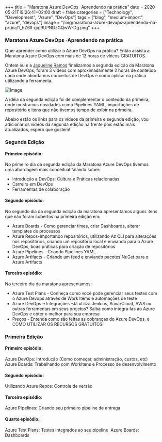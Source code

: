 ﻿+++
title = "Maratona Azure DevOps -Aprendendo na prática"
date = 2020-05-21T19:26:41+02:00
draft = false
categories = ["Technology", "Development", "Azure", "DevOps"]
tags = ["blog", "medium-import", "azure", "devops"]
image = "/img/maratona-azure-devops-aprendendo-na-prtica/1_hZ6lf-gqj9UPNDzGQwW-Dg.png"
+++

### Maratona Azure DevOps -Aprendendo na prática

Quer aprender como utilizar o Azure DevOps na prática? Então assista a Maratona Azure DevOps com mais de 12 horas de vídeos GRATUITOS.

Ontem eu e a [Jaqueline Ramos](https://medium.com/u/5f3c9bcfc939) finalizamos a segunda edição da Maratona Azure DevOps, foram 3 vídeos com aproximadamente 2 horas de conteúdo cada onde abordamos conceitos de DevOps e como aplicar na prática utilizando a ferramenta.

![Image](/img/maratona-azure-devops-aprendendo-na-prtica/1_hZ6lf-gqj9UPNDzGQwW-Dg.png)

A idéia da segunda edição foi de complementar o conteúdo da primeira, onde mostramos novidades como Pipelines YAML, importações de repositório e itens que não tivemos tempo de exibir na primeira.

Abaixo estão os links para os vídeos da primeira e segunda edição, vou adicionar os vídeos da segunda edição na frente pois estão mais atualizados, espero que gostem!

### Segunda Edição

#### Primeiro episódio:

No primeiro dia da segunda edição da Maratona Azure DevOps tivemos uma abordagem mais conceitual falando sobre:

- Introdução a DevOps: Cultura e Práticas relacionadas
- Carreira em DevOps
- Ferramentas de colaboração

#### Segundo episódio:

No segundo dia da segunda edição da maratona apresentamos alguns itens que não foram cobertos na primeira edição em:

- Azure Boards - Como gerenciar times, criar Dashboards, alterar templates de processos
- Azure Repos-Importando repositórios, utilizando Az CLI para alterações nos repositórios, criando um repositório local e enviando para o Azure DevOps, boas práticas para criação de repositórios
- Azure Pipelines - Criando Pipelines YAML
- Azure Artifacts - Criando um feed e enviando pacotes NuGet para o Azure Artifacts

#### Terceiro episódio:

No terceiro dia da maratona apresentamos:

- Azure Test Plans - Conheça como você pode gerenciar seus testes com o Azure Devops através de Work Items e automações de teste
- Azure DevOps e Integrações -Já utiliza Jenkins, SonarCloud, AWS ou outras ferramentas em seus projetos? Saiba como integra-las ao Azure DevOps e obter o melhor para sua empresa
- Preços - Entenda como são feitas as cobranças do Azure DevOps, e COMO UTILIZAR OS RECURSOS GRATUÍTOS!

### Primeira Edição

#### Primeiro episódio:

Azure DevOps: Introdução (Como começar, administração, custos, etc) Azure Boards: Trabalhando com WorkItens e Processo de desenvolvimento

#### Segundo episódio:

Utilizando Azure Repos: Controle de versão

#### Terceiro episódio:

Azure Pipelines: Criando seu primeiro pipeline de entrega

#### Quarto episódio:

Azure Test Plans: Testes integrados ao seu pipeline 
Azure Boards: Dashboards
